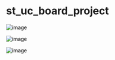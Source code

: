 # st_uc_board_project

![image](https://github.com/user-attachments/assets/6278d743-cd17-4df2-95b1-fff2743d5fa2)

![image](https://github.com/user-attachments/assets/fe819d3c-eba1-4f3d-94e9-99034b00cdce)

![image](https://github.com/user-attachments/assets/6f22652e-3b47-4d0f-b91f-4c33b9c90156)
